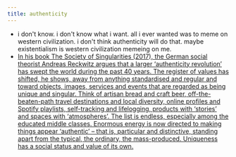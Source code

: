 ```yaml
---
title: authenticity
---
```


- i don't know. i don't know what i want.
  all i ever wanted was to meme on western civilization.
  i don't think authenticity will do that. maybe existentialism is western civilization memeing on me.
- [In his book The Society of Singularities (2017), the German social theorist Andreas Reckwitz argues that a larger ‘authenticity revolution’ has swept the world during the past 40 years. The register of values has shifted, he shows, away from anything standardised and regular and toward objects, images, services and events that are regarded as being unique and singular. Think of artisan bread and craft beer, off-the-beaten-path travel destinations and local diversity, online profiles and Spotify playlists, self-tracking and lifelogging, products with ‘stories’ and spaces with ‘atmospheres’. The list is endless, especially among the educated middle classes. Enormous energy is now directed to making things appear ‘authentic’ – that is, particular and distinctive, standing apart from the typical, the ordinary, the mass-produced. Uniqueness has a social status and value of its own.](https://psyche.co/ideas/when-your-authenticity-is-an-act-somethings-gone-wrong)
